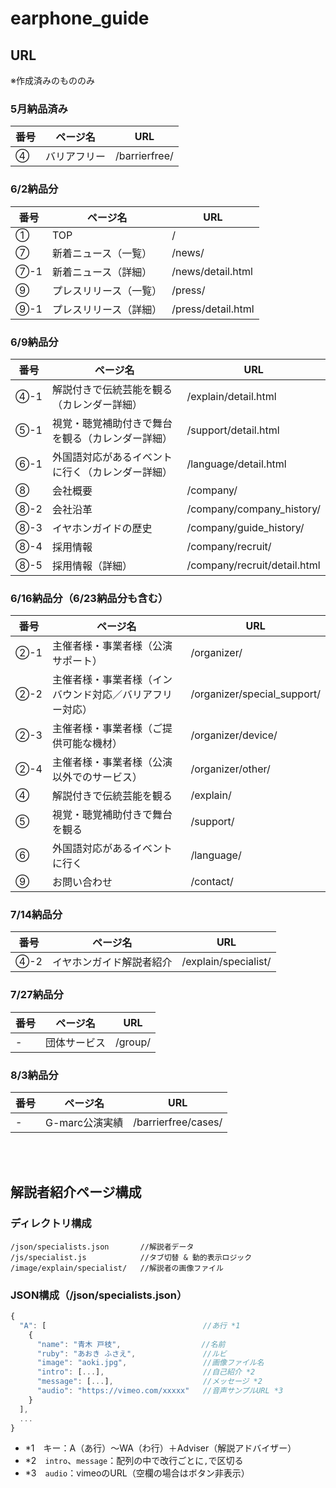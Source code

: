 # earphone_guide

## URL
※作成済みのもののみ

### 5月納品済み
| 番号 | ページ名 | URL |
| ---- | ---- | ---- |
| ④ | バリアフリー | /barrierfree/ |

### 6/2納品分
| 番号 | ページ名 | URL |
| ---- | ---- | ---- |
| ① | TOP | / |
| ⑦ | 新着ニュース（一覧） | /news/ |
| ⑦-1 | 新着ニュース（詳細） | /news/detail.html |
| ⑨ | プレスリリース（一覧） | /press/ |
| ⑨-1 | プレスリリース（詳細） | /press/detail.html |

### 6/9納品分
| 番号 | ページ名 | URL |
| ---- | ---- | ---- |
| ④-1 | 解説付きで伝統芸能を観る（カレンダー詳細） | /explain/detail.html |
| ⑤-1 | 視覚・聴覚補助付きで舞台を観る（カレンダー詳細） | /support/detail.html |
| ⑥-1 | 外国語対応があるイベントに行く（カレンダー詳細） | /language/detail.html |
| ⑧ | 会社概要 | /company/ |
| ⑧-2 | 会社沿革 | /company/company_history/ |
| ⑧-3 | イヤホンガイドの歴史 | /company/guide_history/ |
| ⑧-4 | 採用情報 | /company/recruit/ |
| ⑧-5 | 採用情報（詳細） | /company/recruit/detail.html |

### 6/16納品分（6/23納品分も含む）
| 番号 | ページ名 | URL |
| ---- | ---- | ---- |
| ②-1 | 主催者様・事業者様（公演サポート） | /organizer/ |
| ②-2 | 主催者様・事業者様（インバウンド対応／バリアフリー対応） | /organizer/special_support/ |
| ②-3 | 主催者様・事業者様（ご提供可能な機材） | /organizer/device/ |
| ②-4 | 主催者様・事業者様（公演以外でのサービス） | /organizer/other/ |
| ④ | 解説付きで伝統芸能を観る | /explain/ |
| ⑤ | 視覚・聴覚補助付きで舞台を観る | /support/ |
| ⑥ | 外国語対応があるイベントに行く | /language/ |
| ⑨ | お問い合わせ | /contact/ |

### 7/14納品分
| 番号 | ページ名 | URL |
| ---- | ---- | ---- |
| ④-2 | イヤホンガイド解説者紹介 | /explain/specialist/ |

### 7/27納品分
| 番号 | ページ名 | URL |
| ---- | ---- | ---- |
| - | 団体サービス | /group/ |

### 8/3納品分
| 番号 | ページ名 | URL |
| ---- | ---- | ---- |
| - | G-marc公演実績 | /barrierfree/cases/ |

<br><br>

## 解説者紹介ページ構成

### ディレクトリ構成
```
/json/specialists.json       //解説者データ
/js/specialist.js            //タブ切替 & 動的表示ロジック
/image/explain/specialist/   //解説者の画像ファイル
```

### JSON構成（/json/specialists.json）

```js
{
  "A": [                                   //あ行 *1
    {
      "name": "青木 戸枝",                  //名前
      "ruby": "あおき ふさえ",               //ルビ
      "image": "aoki.jpg",                 //画像ファイル名
      "intro": [...],                      //自己紹介 *2
      "message": [...],                    //メッセージ *2
      "audio": "https://vimeo.com/xxxxx"   //音声サンプルURL *3
    }
  ],
  ...
}
```

- *1　キー：A（あ行）〜WA（わ行）＋Adviser（解説アドバイザー）
- *2　`intro`、`message`：配列の中で改行ごとに`,`で区切る
- *3　`audio`：vimeoのURL（空欄の場合はボタン非表示）
